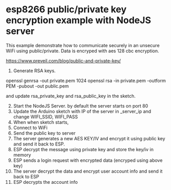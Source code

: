 # esp8266 public/private key encryption example with NodeJS server

This example demonstrate how to communicate securely in an unsecure WiFi using public/private. Data is encryped with aes 128 cbc encryption.

https://www.preveil.com/blog/public-and-private-key/

1. Generate RSA keys.

openssl genrsa -out private.pem 1024
openssl rsa -in private.pem -outform PEM -pubout -out public.pem

and update rsa_private_key and rsa_public_key in the sketch.

2. Start the NodeJS Server. by default the server starts on port 80
3. Update the Arduino sketch with IP of the server in _server_ip and change WIFI_SSID, WIFI_PASS
4. When when sketch starts, 
  1. Connect to WiFi
  2. Send the public key to server 
  3. The server generates a new AES KEY/IV and encrypt it using public key and send it back to ESP.
  4. ESP decrypt the message using private key and store the key/iv in memory
  5. ESP sends a login request with encrypted data (encryped using above key)
  6. The server decrypt the data and encrypt user account info and send it back to ESP
  7. ESP decrypts the account info


